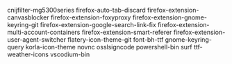 cnijfilter-mg5300series
firefox-auto-tab-discard
firefox-extension-canvasblocker
firefox-extension-foxyproxy
firefox-extension-gnome-keyring-git
firefox-extension-google-search-link-fix
firefox-extension-multi-account-containers
firefox-extension-smart-referer
firefox-extension-user-agent-switcher
flatery-icon-theme-git
font-bh-ttf
gnome-keyring-query
korla-icon-theme
novnc
osslsigncode
powershell-bin
surf
ttf-weather-icons
vscodium-bin
